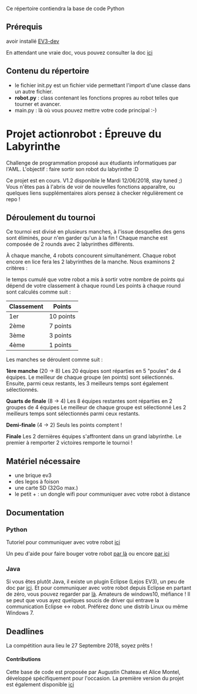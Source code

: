 Ce répertoire contiendra la base de code Python

## Prérequis
avoir installé [EV3-dev](http://www.ev3dev.org/docs/getting-started/)

En attendant une vraie doc, vous pouvez consulter la doc [ici](https://sites.google.com/site/ev3python/learn_ev3_python/basics-1)

## Contenu du répertoire

* le fichier init.py est un fichier vide permettant l'import d'une classe dans un autre fichier. 
* __robot.py__ : class contenant les fonctions propres au robot telles que tourner et avancer. 
* main.py : là où vous pouvez mettre votre code principal :-) 

# Projet actionrobot : Épreuve du Labyrinthe
Challenge de programmation proposé aux étudiants informatiques par l'AML. L'objectif : faire sortir son robot du labyrinthe :D 

Ce projet est en cours. V1.2 disponible le Mardi 12/06/2018, stay tuned ;) 
Vous n'êtes pas à l'abris de voir de nouvelles fonctions apparaître, ou quelques liens supplémentaires alors pensez à checker régulièrement ce repo ! 

## Déroulement du tournoi

Ce tournoi est divisé en plusieurs manches, à l'issue desquelles des gens sont éliminés, pour n'en garder qu'un à la fin ! Chaque manche est composée de 2 rounds avec 2 labyrinthes différents.

À chaque manche, 4 robots concourent simultanément. Chaque robot encore en lice fera les 2 labyrinthes de la manche. Nous examinons 2 critères :

le temps cumulé que votre robot a mis à sortir
votre nombre de points qui dépend de votre classement à chaque round
Les points à chaque round sont calculés comme suit :

| Classement | Points |
| ---------- | ------ |
| 1er	| 10 points |
| 2ème	| 7 points |
| 3ème	| 3 points |
| 4ème	| 1 points |

Les manches se déroulent comme suit :

__1ère manche__ (20 -> 8)
Les 20 équipes sont réparties en 5 "poules" de 4 équipes.
Le meilleur de chaque groupe (en points) sont sélectionnés.
Ensuite, parmi ceux restants, les 3 meilleurs temps sont également sélectionnés.

__Quarts de finale__ (8 -> 4)
Les 8 équipes restantes sont réparties en 2 groupes de 4 équipes
Le meilleur de chaque groupe est sélectionné
Les 2 meilleurs temps sont sélectionnés parmi ceux restants.

__Demi-finale__ (4 -> 2)
Seuls les points comptent !

__Finale__
Les 2 dernières équipes s'affrontent dans un grand labyrinthe.
Le premier à remporter 2 victoires remporte le tournoi !

## Matériel nécessaire 

* une brique ev3
* des legos à foison
* une carte SD (32Go max.)
* le petit + : un dongle wifi pour communiquer avec votre robot à distance

## Documentation 

### Python 
Tutoriel pour communiquer avec votre robot [ici](<http://www.ev3dev.org/docs/getting-started/>)

Un peu d'aide pour faire bouger votre robot [par là](<http://ev3dev-lang.readthedocs.io/projects/python-ev3dev/en/stable/motors.html>) ou encore [par ici](<https://media.readthedocs.org/pdf/python-ev3dev/latest/python-ev3dev.pdf>)

### Java 
Si vous êtes plutôt Java, il existe un plugin Eclipse (Lejos EV3), un peu de doc par [ici](<http://www.lejos.org/ev3/docs/>). Et pour communiquer avec votre robot depuis Eclipse en partant de zéro, vous pouvez regarder par [là](<http://www.lejos.org/ev3.php>). Amateurs de windows10, méfiance ! Il se peut que vous ayez quelques soucis de driver qui entrave la communication Eclipse <-> robot. Préférez donc une distrib Linux ou même Windows 7. 

## Deadlines 
La compétition aura lieu le 27 Septembre 2018, soyez prêts ! 

#### Contributions 
 
Cette base de code est proposée par Augustin Chateau et Alice Montel, développé spécifiquement pour l'occasion. 
La première version du projet est également disponible [ici](<https://github.com/Lyon1-Asterix/actionrobot>)




